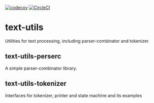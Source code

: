 [![codecov](https://codecov.io/gh/piroyoung/sql-linter/branch/master/graph/badge.svg)](https://codecov.io/gh/piroyoung/sql-linter)
[![CircleCI](https://circleci.com/gh/piroyoung/text-utils.svg?style=svg)](https://circleci.com/gh/piroyoung/text-utils)

# text-utils
Utilities for text processing, including parser-combinator and tokenizer.

## text-utils-perserc
A simple parser-combinator library.

## text-utils-tokenizer
Interfaces for tokenizer, printer and state machine and its examples
 
